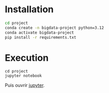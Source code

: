 # Installation

```sh
cd project
conda create -n bigdata-project python=3.12
conda activate bigdata-project
pip install -r requirements.txt
```

# Execution

```
cd project
jupyter notebook
```

Puis ouvrir [jupyter](http://localhost:8888).
